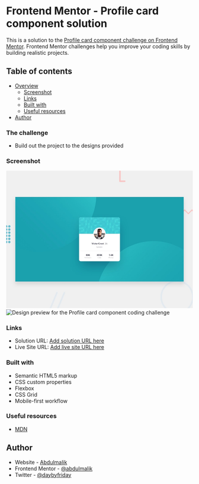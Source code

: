 # Frontend Mentor - Profile card component solution

This is a solution to the [Profile card component challenge on Frontend Mentor](https://www.frontendmentor.io/challenges/profile-card-component-cfArpWshJ). Frontend Mentor challenges help you improve your coding skills by building realistic projects.

## Table of contents

- [Overview](#overview)
  - [Screenshot](#screenshot)
  - [Links](#links)
  - [Built with](#built-with)
  - [Useful resources](#useful-resources)
- [Author](#author)

### The challenge

- Build out the project to the designs provided

### Screenshot

![Design preview for the Profile card component coding challenge](./design/desktop-preview.jpg)
![Design preview for the Profile card component coding challenge](./design/mobile-preview.jpg)

### Links

- Solution URL: [Add solution URL here](https://your-solution-url.com)
- Live Site URL: [Add live site URL here](https://your-live-site-url.com)

### Built with

- Semantic HTML5 markup
- CSS custom properties
- Flexbox
- CSS Grid
- Mobile-first workflow

### Useful resources

- [MDN](https://developer.mozilla.org/en-US/)

## Author

- Website - [Abdulmalik](https://www.your-site.com)
- Frontend Mentor - [@abdulmalik](https://www.frontendmentor.io/profile/0300hrs)
- Twitter - [@daybyfriday](https://www.twitter.com/daybyfriday)
